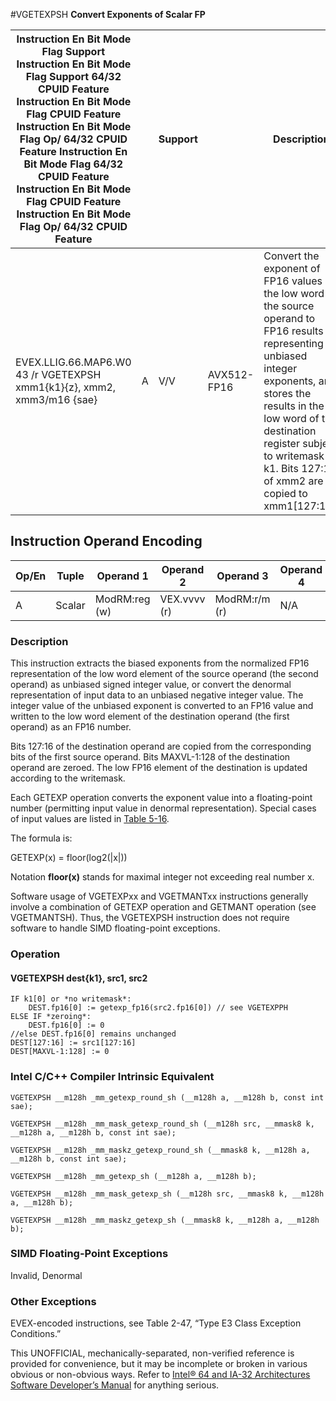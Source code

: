 #VGETEXPSH
**Convert Exponents of Scalar FP**

| Instruction En Bit Mode Flag Support Instruction En Bit Mode Flag Support 64/32 CPUID Feature Instruction En Bit Mode Flag CPUID Feature Instruction En Bit Mode Flag Op/ 64/32 CPUID Feature Instruction En Bit Mode Flag 64/32 CPUID Feature Instruction En Bit Mode Flag CPUID Feature Instruction En Bit Mode Flag Op/ 64/32 CPUID Feature |     | Support |             | Description                                                                                                                                                                                                                                                                    |
| ---------------------------------------------------------------------------------------------------------------------------------------------------------------------------------------------------------------------------------------------------------------------------------------------------------------------------------------------- | --- | ------- | ----------- | ------------------------------------------------------------------------------------------------------------------------------------------------------------------------------------------------------------------------------------------------------------------------------ |
| EVEX.LLIG.66.MAP6.W0 43 /r VGETEXPSH xmm1{k1}{z}, xmm2, xmm3/m16 {sae}                                                                                                                                                                                                                                                                         | A   | V/V     | AVX512-FP16 | Convert the exponent of FP16 values in the low word of the source operand to FP16 results representing unbiased integer exponents, and stores the results in the low word of the destination register subject to writemask k1. Bits 127:16 of xmm2 are copied to xmm1[127:16]. |

## Instruction Operand Encoding

| Op/En | Tuple  | Operand 1     | Operand 2    | Operand 3     | Operand 4 |
| ----- | ------ | ------------- | ------------ | ------------- | --------- |
| A     | Scalar | ModRM:reg (w) | VEX.vvvv (r) | ModRM:r/m (r) | N/A       |

### Description

This instruction extracts the biased exponents from the normalized FP16 representation of the low word element of the source operand (the second operand) as unbiased signed integer value, or convert the denormal representation of input data to an unbiased negative integer value. The integer value of the unbiased exponent is converted to an FP16 value and written to the low word element of the destination operand (the first operand) as an FP16 number.

Bits 127:16 of the destination operand are copied from the corresponding bits of the first source operand. Bits MAXVL-1:128 of the destination operand are zeroed. The low FP16 element of the destination is updated according to the writemask.

Each GETEXP operation converts the exponent value into a floating-point number (permitting input value in denormal representation). Special cases of input values are listed in [Table 5-16](/x86/vgetexpph#tbl-5-16).

The formula is:

GETEXP(x) = floor(log2(|x|))

Notation **floor(x)** stands for maximal integer not exceeding real number x.

Software usage of VGETEXPxx and VGETMANTxx instructions generally involve a combination of GETEXP operation and GETMANT operation (see VGETMANTSH). Thus, the VGETEXPSH instruction does not require software to handle SIMD floating-point exceptions.

### Operation

#### VGETEXPSH dest{k1}, src1, src2

```
IF k1[0] or *no writemask*:
    DEST.fp16[0] := getexp_fp16(src2.fp16[0]) // see VGETEXPPH
ELSE IF *zeroing*:
    DEST.fp16[0] := 0
//else DEST.fp16[0] remains unchanged
DEST[127:16] := src1[127:16]
DEST[MAXVL-1:128] := 0

```

### Intel C/C++ Compiler Intrinsic Equivalent

```
VGETEXPSH __m128h _mm_getexp_round_sh (__m128h a, __m128h b, const int sae);

```

```
VGETEXPSH __m128h _mm_mask_getexp_round_sh (__m128h src, __mmask8 k, __m128h a, __m128h b, const int sae);

```

```
VGETEXPSH __m128h _mm_maskz_getexp_round_sh (__mmask8 k, __m128h a, __m128h b, const int sae);

```

```
VGETEXPSH __m128h _mm_getexp_sh (__m128h a, __m128h b);

```

```
VGETEXPSH __m128h _mm_mask_getexp_sh (__m128h src, __mmask8 k, __m128h a, __m128h b);

```

```
VGETEXPSH __m128h _mm_maskz_getexp_sh (__mmask8 k, __m128h a, __m128h b);

```

### SIMD Floating-Point Exceptions

Invalid, Denormal

### Other Exceptions

EVEX-encoded instructions, see Table 2-47, “Type E3 Class Exception Conditions.”

This UNOFFICIAL, mechanically-separated, non-verified reference is provided for convenience, but it may be
incomplete or broken in various obvious or non-obvious
ways. Refer to [Intel® 64 and IA-32 Architectures Software Developer’s Manual](https://software.intel.com/en-us/download/intel-64-and-ia-32-architectures-sdm-combined-volumes-1-2a-2b-2c-2d-3a-3b-3c-3d-and-4) for anything serious.
